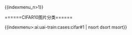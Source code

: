 {{indexmenu_n>1}}

======CIFAR10图片分类======

{{indexmenu>:ai:uai-train:cases:cifar#1 | nsort dsort msort}}